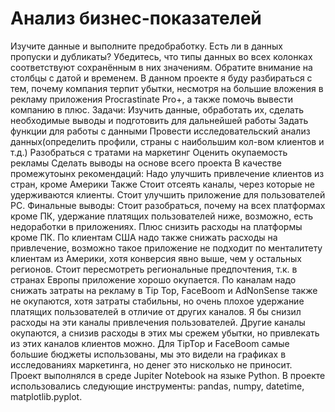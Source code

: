 <div id-"header" align-"center">
<h1>Анализ бизнес-показателей</h1> 

<p1>Изучите данные и выполните предобработку. Есть ли в данных пропуски и дубликаты? Убедитесь, что типы данных во всех колонках соответствуют сохранённым в них значениям. Обратите внимание на столбцы с датой и временем.</p1> 
<p2>В данном проекте я буду разбираться с тем, почему компания терпит убытки, несмотря на большие вложения в рекламу приложения Procrastinate Pro+, а также помочь вывести компанию в плюс. Задачи:</p2> 
<p3> Изучить данные, обработать их, сделать необходимые выводы и подготовить для дальнейшей работы
Задать функции для работы с данными
Провести исследовательский анализ данных(определить профили, страны с наибольшим кол-вом клиентов и т.д.)
Разобраться с тратами на маркетинг
Оценить окупаемость рекламы
Сделать выводы на основе всего проекта</p3> 
<p4> В качестве промежутоынх рекомендаций:</p4> 
<p5> Надо улучшить привлечение клиентов из стран, кроме Америки
Также Стоит отсеять каналы, через которые не удерживаются клиенты.
Стоит улучшить приложение для пользователей PC.</p5> 
<p6> Финальные выводы:
Стоит разобраться, почему на всех платформах кроме ПК, удержание платящих пользователей ниже, возможно, есть недоработки в приложениях. Плюс снизить расходы на платформы кроме ПК.
По клиентам США надо также снижать расходы на привлечение, возможно такое приложение не подходит по менталитету клиентам из Америки, хотя конверсия явно выше, чем у остальных регионов. Стоит пересмотреть региональные предпочтения, т.к. в странах Европы приложение хорошо окупается.
По каналам надо снижать затраты на рекламу в Tip Top, FaceBoom и AdNonSense также не окупаются, хотя затраты стабильны, но очень плохое удержание платящих пользователей в отличие от других каналов. Я бы снизил расходы на эти каналы привлечения пользователей. Другие каналы окупаются, а снизив расходы в этих мы срежем убытки, но привлекать из этих каналов клиентов можно. Для TipTop и FaceBoom самые большие бюджеты использованы, мы это видели на графиках в исследованиях маркетинга, но денег это нисколько не приносит.</p6> 
<p7> Проект выполнялся в среде Jupiter Notebook на языке Python. В проекте использовались следующие инструменты: pandas, numpy, datetime, matplotlib.pyplot.
</p7>  

</div>  
